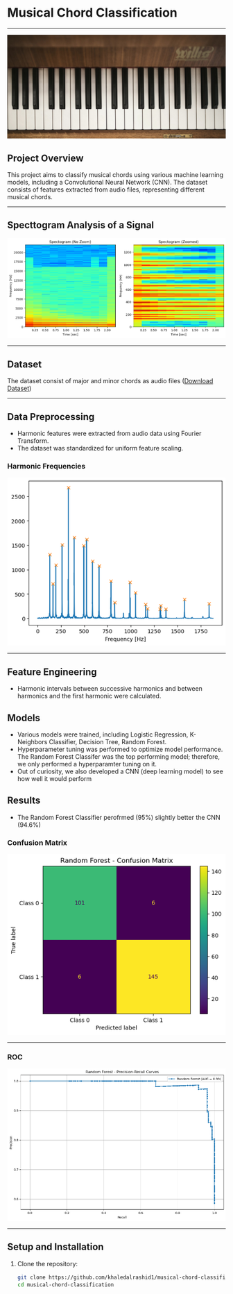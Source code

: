 # Musical Chord Classification
---
![Piano Keys](images/piano_keys.jpg)

## Project Overview
This project aims to classify musical chords using various machine learning models, including a Convolutional Neural Network (CNN). The dataset consists of features extracted from audio files, representing different musical chords.

--- 
## Specttogram Analysis of a Signal
![Spectogram Analysis](images/spectogram_analysis.png)

---
## Dataset
The dataset consist of major and minor chords as audio files 
([Download Dataset](https://www.kaggle.com/datasets/deepcontractor/musical-instrument-chord-classification/data))

---
## Data Preprocessing
- Harmonic features were extracted from audio data using Fourier Transform.
- The dataset was standardized for uniform feature scaling.

### Harmonic Frequencies
![Harmonic Frequencies](images/harmonic_Frequencies.png)

---
## Feature Engineering
- Harmonic intervals between successive harmonics and between harmonics and the first harmonic were calculated.

## Models
- Various models were trained, including Logistic Regression, K-Neighbors Classifier, Decision Tree, Random Forest.
- Hyperparameter tuning was performed to optimize model performance. The Random Forest Classifer was the top performing model; therefore, we only performed a hyperparamter tuning on it.
- Out of curiosity, we also developed a CNN (deep learning model) to see how well it would perform

## Results
- The Random Forest Classifier perofrmed (95%) slightly better the CNN (94.6%)

### Confusion Matrix
![RF Confusion Matrix](images/rf_confusion_matrix.png)

---
### ROC
![RF Percision Recall Curves](images/rf_percision_recall_curves.png)

---
## Setup and Installation
1. Clone the repository:
   ```bash
   git clone https://github.com/khaledalrashid1/musical-chord-classification.git
   cd musical-chord-classification
